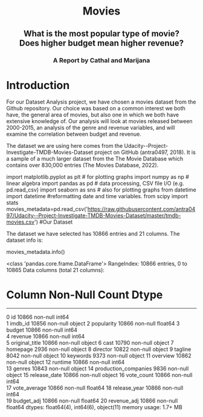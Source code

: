 <h1><center>Movies</center></h1>
<h2><center>What is the most popular type of movie?<br>Does higher budget mean higher revenue?</center></h2>

<h3><center>A Report by Cathal and Marijana<h3></center>

# Introduction

For our Dataset Analysis project, we have chosen a movies dataset from the Github repository. Our choice was based on a common interest we both have, the general area of movies, but also one in which we both have extensive knowledge of. Our analysis will look at movies released between 2000-2015, an analysis of the genre and revenue variables, and will examine the correlation between budget and revenue. 

The dataset we are using here comes from the Udacity--Project-Investigate-TMDB-Movies-Dataset project on GitHub (antra0497, 2018). It is a sample of a much larger dataset from the The Movie Database which contains over 830,000 entries (The Movies Database, 2022).

import matplotlib.pyplot as plt # for plotting graphs
import numpy as np # linear algebra
import pandas as pd # data processing, CSV file I/O (e.g. pd.read_csv)
import seaborn as sns # also for plotting graphs
from datetime import datetime #reformatting date and time variables. 
from scipy import stats
movies_metadata=pd.read_csv('https://raw.githubusercontent.com/antra0497/Udacity--Project-Investigate-TMDB-Movies-Dataset/master/tmdb-movies.csv')
#Our Dataset

The dataset we have selected has 10866 entries and 21 columns. The dataset info is:

movies_metadata.info()

<class 'pandas.core.frame.DataFrame'>
RangeIndex: 10866 entries, 0 to 10865
Data columns (total 21 columns):
 #   Column                Non-Null Count  Dtype  
---  ------                --------------  -----  
 0   id                    10866 non-null  int64  
 1   imdb_id               10856 non-null  object 
 2   popularity            10866 non-null  float64
 3   budget                10866 non-null  int64  
 4   revenue               10866 non-null  int64  
 5   original_title        10866 non-null  object 
 6   cast                  10790 non-null  object 
 7   homepage              2936 non-null   object 
 8   director              10822 non-null  object 
 9   tagline               8042 non-null   object 
 10  keywords              9373 non-null   object 
 11  overview              10862 non-null  object 
 12  runtime               10866 non-null  int64  
 13  genres                10843 non-null  object 
 14  production_companies  9836 non-null   object 
 15  release_date          10866 non-null  object 
 16  vote_count            10866 non-null  int64  
 17  vote_average          10866 non-null  float64
 18  release_year          10866 non-null  int64  
 19  budget_adj            10866 non-null  float64
 20  revenue_adj           10866 non-null  float64
dtypes: float64(4), int64(6), object(11)
memory usage: 1.7+ MB
